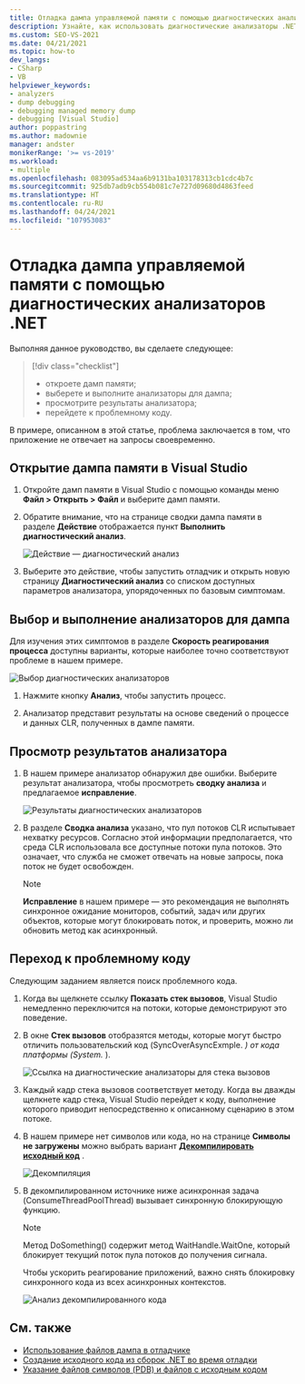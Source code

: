 ```yaml
---
title: Отладка дампа управляемой памяти с помощью диагностических анализаторов .NET | Документация Майкрософт
description: Узнайте, как использовать диагностические анализаторы .NET Visual Studio для анализа дампа управляемой памяти.
ms.custom: SEO-VS-2021
ms.date: 04/21/2021
ms.topic: how-to
dev_langs:
- CSharp
- VB
helpviewer_keywords:
- analyzers
- dump debugging
- debugging managed memory dump
- debugging [Visual Studio]
author: poppastring
ms.author: madownie
manager: andster
monikerRange: '>= vs-2019'
ms.workload:
- multiple
ms.openlocfilehash: 083095ad534aa6b9131ba103178313cb1cdc4b7c
ms.sourcegitcommit: 925db7adb9cb554b081c7e727d09680d4863feed
ms.translationtype: HT
ms.contentlocale: ru-RU
ms.lasthandoff: 04/24/2021
ms.locfileid: "107953083"
---
```

# <a name="how-to-debug-a-managed-memory-dump-with-net-diagnostic-analyzers"></a>Отладка дампа управляемой памяти с помощью диагностических анализаторов .NET



Выполняя данное руководство, вы сделаете следующее:

> [!div class="checklist"]
> * откроете дамп памяти;
> * выберете и выполните анализаторы для дампа;
> * просмотрите результаты анализатора;
> * перейдете к проблемному коду.


В примере, описанном в этой статье, проблема заключается в том, что приложение не отвечает на запросы своевременно. 


## <a name="opening-a-memory-dump-in-visual-studio"></a>Открытие дампа памяти в Visual Studio

1. Откройте дамп памяти в Visual Studio с помощью команды меню **Файл > Открыть > Файл** и выберите дамп памяти.

1. Обратите внимание, что на странице сводки дампа памяти в разделе **Действие** отображается пункт **Выполнить диагностический анализ**.

   ![Действие — диагностический анализ](../debugger/media/diagnostic-analyzer-dump-summary-actions.png)

1. Выберите это действие, чтобы запустить отладчик и открыть новую страницу **Диагностический анализ** со списком доступных параметров анализатора, упорядоченных по базовым симптомам.


## <a name="select-and-execute-analyzers-against-the-dump"></a>Выбор и выполнение анализаторов для дампа

Для изучения этих симптомов в разделе **Скорость реагирования процесса** доступны варианты, которые наиболее точно соответствуют проблеме в нашем примере.

   ![Выбор диагностических анализаторов](../debugger/media/diagnostic-analyzer-diagnostics-analysis-window.png)

1. Нажмите кнопку **Анализ**, чтобы запустить процесс. 

1. Анализатор представит результаты на основе сведений о процессе и данных CLR, полученных в дампе памяти.
 
## <a name="review-the-results-of-the-analyzers"></a>Просмотр результатов анализатора

1. В нашем примере анализатор обнаружил две ошибки. Выберите результат анализатора, чтобы просмотреть **сводку анализа** и предлагаемое **исправление**.

   ![Результаты диагностических анализаторов](../debugger/media/diagnostic-analyzer-diagnostics-analysis-results.png)

1. В разделе **Сводка анализа** указано, что пул потоков CLR испытывает нехватку ресурсов. Согласно этой информации предполагается, что среда CLR использовала все доступные потоки пула потоков. Это означает, что служба не сможет отвечать на новые запросы, пока поток не будет освобожден.

    > [!NOTE] 
    > **Исправление** в нашем примере — это рекомендация не выполнять синхронное ожидание мониторов, событий, задач или других объектов, которые могут блокировать поток, и проверить, можно ли обновить метод как асинхронный.

## <a name="navigating-to-the-problematic-code"></a>Переход к проблемному коду

Следующим заданием является поиск проблемного кода.

1. Когда вы щелкнете ссылку **Показать стек вызовов**, Visual Studio немедленно переключится на потоки, которые демонстрируют это поведение.

1. В окне **Стек вызовов** отобразятся методы, которые могут быстро отличить пользовательский код (SyncOverAsyncExmple. *) от кода платформы (System.* ).

   ![Ссылка на диагностические анализаторы для стека вызовов](../debugger/media/diagnostic-analyzer-call-stack.png)

1. Каждый кадр стека вызовов соответствует методу. Когда вы дважды щелкнете кадр стека, Visual Studio перейдет к коду, выполнение которого приводит непосредственно к описанному сценарию в этом потоке.

1. В нашем примере нет символов или кода, но на странице **Символы не загружены** можно выбрать вариант **[Декомпилировать исходный код](../debugger/decompilation.md)** .

   ![Декомпиляция](../debugger/media/diagnostic-analyzer-decompilation.png)

1. В декомпилированном источнике ниже асинхронная задача (ConsumeThreadPoolThread) вызывает синхронную блокирующую функцию.

    > [!NOTE]  
    > Метод DoSomething() содержит метод WaitHandle.WaitOne, который блокирует текущий поток пула потоков до получения сигнала.

   Чтобы ускорить реагирование приложений, важно снять блокировку синхронного кода из всех асинхронных контекстов.

   ![Анализ декомпилированного кода](../debugger/media/diagnostic-analyzer-decompiled-code.png)


## <a name="see-also"></a>См. также

* [Использование файлов дампа в отладчике](../debugger/using-dump-files.md)
* [Создание исходного кода из сборок .NET во время отладки](../debugger/decompilation.md)
* [Указание файлов символов (PDB) и файлов с исходным кодом](../debugger/specify-symbol-dot-pdb-and-source-files-in-the-visual-studio-debugger.md)
